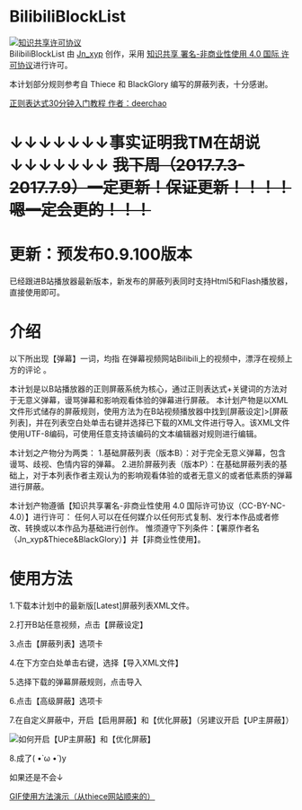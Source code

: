 # BilibiliBlockList
<a rel="license" href="http://creativecommons.org/licenses/by-nc/4.0/"><img alt="知识共享许可协议" style="border-width:0" src="https://i.creativecommons.org/l/by-nc/4.0/88x31.png" /></a><br /><span xmlns:dct="http://purl.org/dc/terms/" property="dct:title">BilibiliBlockList</span> 由 <a xmlns:cc="http://creativecommons.org/ns#" href="https://blog.jnxyp.tk/" property="cc:attributionName" rel="cc:attributionURL">Jn_xyp</a> 创作，采用 <a rel="license" href="http://creativecommons.org/licenses/by-nc/4.0/">知识共享 署名-非商业性使用 4.0 国际 许可协议</a>进行许可。

本计划部分规则参考自 Thiece 和 BlackGlory 编写的屏蔽列表，十分感谢。

<a href="http://deerchao.net/tutorials/regex/regex.htm">正则表达式30分钟入门教程 作者：deerchao</a>

↓↓↓↓↓↓↓事实证明我TM在胡说↓↓↓↓↓↓↓
~~我下周（2017.7.3-2017.7.9）一定更新！保证更新！！！！嗯一定会更的！！！~~
====================================================================


更新：预发布0.9.100版本
====================================================================
已经跟进B站播放器最新版本，新发布的屏蔽列表同时支持Html5和Flash播放器，直接使用即可。

介绍
====================================================================
以下所出现【弹幕】一词，均指 在弹幕视频网站Bilibili上的视频中，漂浮在视频上方的评论 。

本计划是以B站播放器的正则屏蔽系统为核心，通过正则表达式+关键词的方法对于无意义弹幕，谩骂弹幕和影响观看体验的弹幕进行屏蔽。
本计划产物是以XML文件形式储存的屏蔽规则，使用方法为在B站视频播放器中找到[屏蔽设定]>[屏蔽列表]，并在列表空白处单击右键并选择已下载的XML文件进行导入。该XML文件使用UTF-8编码，可使用任意支持该编码的文本编辑器对规则进行编辑。

本计划之产物分为两类：
1.基础屏蔽列表（版本B）：对于完全无意义弹幕，包含谩骂、歧视、色情内容的弹幕。
2.进阶屏蔽列表（版本P）：在基础屏蔽列表的基础上，对于本列表作者主观认为的影响观看体验的或者无意义的或者低素质的弹幕进行屏蔽。

本计划产物遵循【知识共享署名-非商业性使用 4.0 国际许可协议（CC-BY-NC-4.0）】进行许可：
任何人可以在任何媒介以任何形式复制、发行本作品或者修改、转换或以本作品为基础进行创作。
惟须遵守下列条件：【署原作者名（Jn_xyp&Thiece&BlackGlory）】并【非商业性使用】。

使用方法
====================================================================
1.下载本计划中的最新版[Latest]屏蔽列表XML文件。

2.打开B站任意视频，点击【屏蔽设定】

3.点击【屏蔽列表】选项卡

4.在下方空白处单击右键，选择【导入XML文件】

5.选择下载的弹幕屏蔽规则，点击导入

6.点击【高级屏蔽】选项卡

7.在自定义屏蔽中，开启【启用屏蔽】和【优化屏蔽】（另建议开启【UP主屏蔽】）

<img src="https://pic1.zhimg.com/435ef942d295f1fde85bea002a22e528_b.png" alt="如何开启【UP主屏蔽】和【优化屏蔽】">

8.成了( •̀ ω •́ )y

如果还是不会↓

<a href="http://blog-thiece-cn-static.smartgslb.com/wp-content/uploads/2013/11/bilibili.gif">GIF使用方法演示（从thiece网站顺来的）</a>
